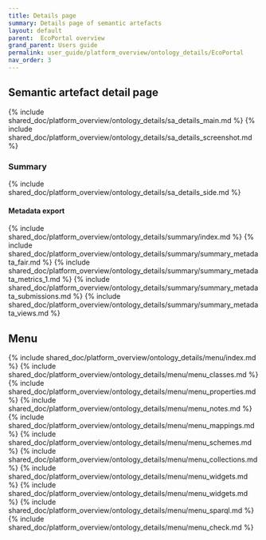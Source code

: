 ```yaml
---
title: Details page
summary: Details page of semantic artefacts
layout: default
parent:  EcoPortal overview
grand_parent: Users guide
permalink: user_guide/platform_overview/ontology_details/EcoPortal
nav_order: 3
---
```




## Semantic artefact detail page
{% include shared_doc/platform_overview/ontology_details/sa_details_main.md  %}
{% include shared_doc/platform_overview/ontology_details/sa_details_screenshot.md  %}

### Summary
{% include shared_doc/platform_overview/ontology_details/sa_details_side.md  %}

#### Metadata export
{% include shared_doc/platform_overview/ontology_details/summary/index.md  %}
{% include shared_doc/platform_overview/ontology_details/summary/summary_metadata_fair.md  %}
{% include shared_doc/platform_overview/ontology_details/summary/summary_metadata_metrics_1.md  %}
{% include shared_doc/platform_overview/ontology_details/summary/summary_metadata_submissions.md  %}
{% include shared_doc/platform_overview/ontology_details/summary/summary_metadata_views.md  %}


## Menu
{% include shared_doc/platform_overview/ontology_details/menu/index.md  %}
{% include shared_doc/platform_overview/ontology_details/menu/menu_classes.md  %}
{% include shared_doc/platform_overview/ontology_details/menu/menu_properties.md  %}
{% include shared_doc/platform_overview/ontology_details/menu/menu_notes.md  %}
{% include shared_doc/platform_overview/ontology_details/menu/menu_mappings.md  %}
{% include shared_doc/platform_overview/ontology_details/menu/menu_schemes.md  %}
{% include shared_doc/platform_overview/ontology_details/menu/menu_collections.md  %}
{% include shared_doc/platform_overview/ontology_details/menu/menu_widgets.md  %}
{% include shared_doc/platform_overview/ontology_details/menu/menu_widgets.md  %}
{% include shared_doc/platform_overview/ontology_details/menu/menu_sparql.md  %}
{% include shared_doc/platform_overview/ontology_details/menu/menu_check.md  %}